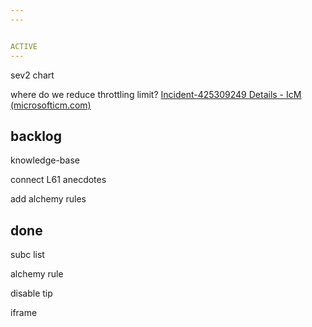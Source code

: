 ```yaml
---
---


ACTIVE 
---
```


sev2 chart 

where do we reduce throttling limit? [Incident-425309249 Details - IcM (microsofticm.com)](https://portal.microsofticm.com/imp/v3/incidents/incident/425309249/mitigation)

backlog
---

knowledge-base

connect L61 anecdotes 

add alchemy rules

done
---

subc list 

alchemy rule 

disable tip 

iframe 

